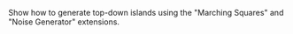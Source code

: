 Show how to generate top-down islands using the "Marching Squares" and "Noise Generator" extensions.
